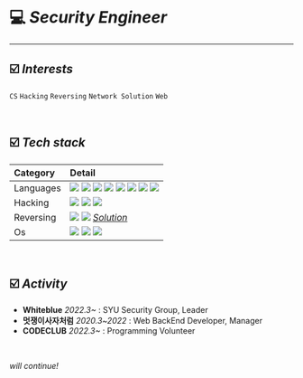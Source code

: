 # 💻 *Security Engineer*
***
## ☑️ *Interests*  

`CS` `Hacking` `Reversing` `Network Solution` `Web`

<br>

## ☑️ *Tech stack*

|**Category**|**Detail**|
|:---|:---|
|Languages|<img src="https://img.shields.io/badge/C-gray?style=flat-square&logo=c&logoColor=white"> <img src="https://img.shields.io/badge/C++-hotpink?style=flat-square&logo=c%2B%2B&logoColor=white"> <img src="https://img.shields.io/badge/-C%23-purple?style=flat-square&logo=c%2B%2B&logoColor=white"> <img src="https://img.shields.io/badge/Python-blue?style=flat-square&logo=Python&logoColor=white"> <img src="https://img.shields.io/badge/Java-orange?style=flat-square&logo=Java&logoColor=white"> <img src="https://img.shields.io/badge/JavaScript-F7DF1E?style=flat-square&logo=JavaScript&logoColor=white"> <img src="https://img.shields.io/badge/ASM-007AAC?style=flat-square&logo=AssemblyScript&logoColor=white"> <img src="https://img.shields.io/badge/R-skyblue?style=flat-square&logo=R&logoColor=white">|   
|Hacking|<img src="https://img.shields.io/badge/Pwnable-lightgray?style=flat-square"> <img src="https://img.shields.io/badge/Network-lightgray?style=flat-square"> <img src="https://img.shields.io/badge/Web-lightgray?style=flat-square">|   
|Reversing|<img src="https://img.shields.io/badge/IDA-lightgray?style=flat-square"> <img src="https://img.shields.io/badge/x64dbg-lightgray?style=flat-square">  [*Solution*](https://waeandway.tistory.com/category/Security/%EB%A6%AC%EB%B2%84%EC%8B%B1)|
|Os|<img src="https://img.shields.io/badge/macOS-black?style=flat-square&logo=macOS&logoColor=white"> <img src="https://img.shields.io/badge/Windows-black?style=flat-square&logo=Windows&logoColor=white"> <img src="https://img.shields.io/badge/Linux-black?style=flat-square&logo=Linux&logoColor=white">|


<br>

## ☑️ *Activity*
* **Whiteblue** *2022.3~* : SYU Security Group, Leader 
* **멋쟁이사자처럼** *2020.3~2022* : Web BackEnd Developer, Manager
* **CODECLUB** 
*2022.3~* : Programming Volunteer

<br>

*will continue!*
